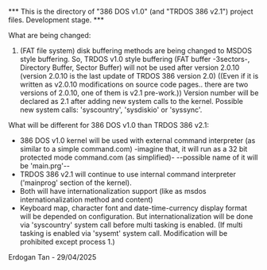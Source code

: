 *** This is the directory of "386 DOS v1.0" (and "TRDOS 386 v2.1") project files. Development stage. ***

What are being changed:

1) (FAT file system) disk buffering methods are being changed to MSDOS style buffering.
    So, TRDOS v1.0 style buffering (FAT buffer -3sectors-, Directory Buffer, Sector Buffer) will not be
    used after version 2.0.10 (version 2.0.10 is the last update of TRDOS 386 version 2.0) 
   ((Even if it is written as v2.0.10 modifications on source code pages.. 
     there are two versions of 2.0.10, one of them is v2.1 pre-work.))
   Version number will be declared as 2.1 after adding new system calls to the kernel.
   Possible new system calls: 'syscountry', 'sysdiskio' or 'syssync'.

What will be different for 386 DOS v1.0 than TRDOS 386 v2.1:
   * 386 DOS v1.0 kernel will be used with external command interpreter (as similar to a simple command.com)
    -imagine that, it will run as a 32 bit protected mode command.com (as simplified)-
    --possible name of it will be 'main.prg'--
   * TRDOS 386 v2.1 will continue to use internal command interpreter ('mainprog' section of the kernel).
   * Both will have internationalization support (like as msdos internationalization method and content)
   * Keyboard map, character font and date-time-currency display format will be depended on configuration.
     But internationalization will be done via 'syscountry' system call before multi tasking is enabled.
     (If multi tasking is enabled via 'sysemt' system call. Modification will be prohibited except process 1.)

Erdogan Tan - 29/04/2025
